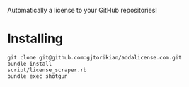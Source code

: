 Automatically a license to your GitHub repositories!

# Installing

```
git clone git@github.com:gjtorikian/addalicense.com.git
bundle install
script/license_scraper.rb
bundle exec shotgun
```